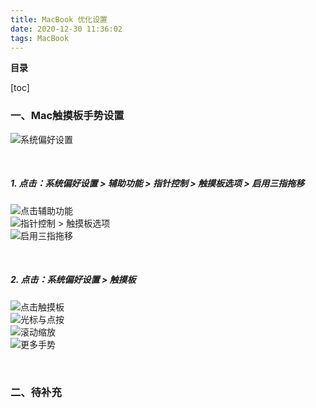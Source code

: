 ```yaml
---
title: MacBook 优化设置
date: 2020-12-30 11:36:02
tags: MacBook
---
```


**目录**

[toc]

### 一、Mac触摸板手势设置  
![系统偏好设置](https://gitee.com/zuoyuegitee/pic/raw/master/blog/img/2020/12/30/18-03-07-6cc83c.png)  

<br/>

##### 1. 点击：系统偏好设置 > 辅助功能 > 指针控制 > 触摸板选项 > 启用三指拖移
![点击辅助功能](https://gitee.com/zuoyuegitee/pic/raw/master/blog/img/2020/12/30/18-03-22-7b9fdb.png)  
![指针控制 > 触摸板选项](https://gitee.com/zuoyuegitee/pic/raw/master/blog/img/2020/12/30/18-03-47-0d80f0.png)  
![启用三指拖移](https://gitee.com/zuoyuegitee/pic/raw/master/blog/img/2020/12/30/18-04-27-428261.png)  

<br/>

##### 2. 点击：系统偏好设置 > 触摸板  
![点击触摸板](https://gitee.com/zuoyuegitee/pic/raw/master/blog/img/2020/12/30/18-04-40-a20c48.png)  
![光标与点按](https://gitee.com/zuoyuegitee/pic/raw/master/blog/img/2020/12/30/18-04-54-a8b26f.png)  
![滚动缩放](https://gitee.com/zuoyuegitee/pic/raw/master/blog/img/2020/12/30/18-05-37-d1f9a4.png)  
![更多手势](https://gitee.com/zuoyuegitee/pic/raw/master/blog/img/2020/12/30/18-06-00-c7aedf.png)

<br/>

### 二、待补充
